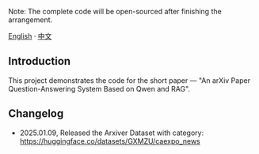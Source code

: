 Note: The complete code will be open-sourced after finishing the arrangement.

[English](./README.md) · [中文](./README.zh-CN.md)

## Introduction

This project demonstrates the code for the short paper — "An arXiv Paper Question-Answering System Based on Qwen and RAG".

## Changelog

- 2025.01.09, Released the Arxiver Dataset with category: https://huggingface.co/datasets/GXMZU/caexpo_news
